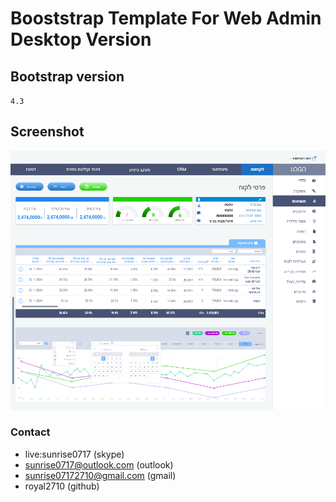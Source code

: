 # Booststrap Template For Web Admin Desktop Version

## Bootstrap version
`4.3`

## Screenshot
![Web Admin Template](screenshot.png)

### Contact
* live:sunrise0717 (skype)
* sunrise0717@outlook.com (outlook)
* sunrise07172710@gmail.com (gmail)
* royal2710 (github)
